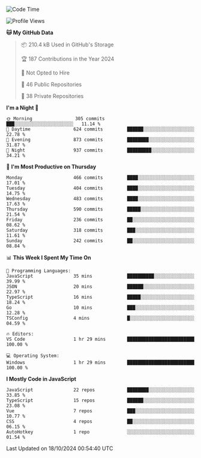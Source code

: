<!--START_SECTION:waka-->
![Code Time](http://img.shields.io/badge/Code%20Time-870%20hrs%207%20mins-blue)

![Profile Views](http://img.shields.io/badge/Profile%20Views-26-blue)

**🐱 My GitHub Data** 

> 📦 210.4 kB Used in GitHub's Storage 
 > 
> 🏆 187 Contributions in the Year 2024
 > 
> 🚫 Not Opted to Hire
 > 
> 📜 46 Public Repositories 
 > 
> 🔑 38 Private Repositories 
 > 
**I'm a Night 🦉** 

```text
🌞 Morning                305 commits         ███░░░░░░░░░░░░░░░░░░░░░░   11.14 % 
🌆 Daytime                624 commits         ██████░░░░░░░░░░░░░░░░░░░   22.78 % 
🌃 Evening                873 commits         ████████░░░░░░░░░░░░░░░░░   31.87 % 
🌙 Night                  937 commits         █████████░░░░░░░░░░░░░░░░   34.21 % 
```
📅 **I'm Most Productive on Thursday** 

```text
Monday                   466 commits         ████░░░░░░░░░░░░░░░░░░░░░   17.01 % 
Tuesday                  404 commits         ████░░░░░░░░░░░░░░░░░░░░░   14.75 % 
Wednesday                483 commits         ████░░░░░░░░░░░░░░░░░░░░░   17.63 % 
Thursday                 590 commits         █████░░░░░░░░░░░░░░░░░░░░   21.54 % 
Friday                   236 commits         ██░░░░░░░░░░░░░░░░░░░░░░░   08.62 % 
Saturday                 318 commits         ███░░░░░░░░░░░░░░░░░░░░░░   11.61 % 
Sunday                   242 commits         ██░░░░░░░░░░░░░░░░░░░░░░░   08.84 % 
```


📊 **This Week I Spent My Time On** 

```text
💬 Programming Languages: 
JavaScript               35 mins             ██████████░░░░░░░░░░░░░░░   39.99 % 
JSON                     20 mins             ██████░░░░░░░░░░░░░░░░░░░   22.97 % 
TypeScript               16 mins             █████░░░░░░░░░░░░░░░░░░░░   18.24 % 
Go                       10 mins             ███░░░░░░░░░░░░░░░░░░░░░░   12.28 % 
TSConfig                 4 mins              █░░░░░░░░░░░░░░░░░░░░░░░░   04.59 % 

🔥 Editors: 
VS Code                  1 hr 29 mins        █████████████████████████   100.00 % 

💻 Operating System: 
Windows                  1 hr 29 mins        █████████████████████████   100.00 % 
```

**I Mostly Code in JavaScript** 

```text
JavaScript               22 repos            ████████░░░░░░░░░░░░░░░░░   33.85 % 
TypeScript               15 repos            ██████░░░░░░░░░░░░░░░░░░░   23.08 % 
Vue                      7 repos             ███░░░░░░░░░░░░░░░░░░░░░░   10.77 % 
CSS                      4 repos             ██░░░░░░░░░░░░░░░░░░░░░░░   06.15 % 
AutoHotkey               1 repo              ░░░░░░░░░░░░░░░░░░░░░░░░░   01.54 % 
```




 Last Updated on 18/10/2024 00:54:40 UTC
<!--END_SECTION:waka-->
